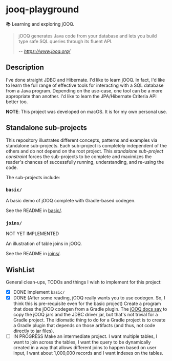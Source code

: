 # jooq-playground

📚 Learning and exploring jOOQ.

> jOOQ generates Java code from your database and lets you build type safe SQL queries through its fluent API.
>
> -- <cite>https://www.jooq.org/</cite>


## Description

I've done straight JDBC and Hibernate. I'd like to learn jOOQ. In fact, I'd like to learn the full range of effective
tools for interacting with a SQL database from a Java program. Depending on the use-case, one tool can be a more appropriate
than another. I'd like to learn the JPA/Hibernate Criteria API better too. 

**NOTE**: This project was developed on macOS. It is for my own personal use.


## Standalone sub-projects

This repository illustrates different concepts, patterns and examples via standalone sub-projects. Each sub-project is
completely independent of the others and do not depend on the root project. This _standalone sub-project constraint_
forces the sub-projects to be complete and maximizes the reader's chances of successfully running, understanding, and
re-using the code.

The sub-projects include:

### `basic/`

A basic demo of jOOQ complete with Gradle-based codegen.

See the README in [basic/](basic/).

### `joins/`

NOT YET IMPLEMENTED

An illustration of table joins in jOOQ.

See the README in [joins/](joins/).

## WishList

General clean-ups, TODOs and things I wish to implement for this project:

* [x] DONE Implement `basic/`
* [x] DONE (After some reading, jOOQ really wants you to use codegen. So, I think this is pre-requisite even for
      the basic project) Create a program that does the jOOQ codegen from a Gradle plugin. The [jOOQ docs say](https://www.jooq.org/doc/3.17/manual/getting-started/tutorials/jooq-in-7-steps/jooq-in-7-steps-step3/)
      to copy the jOOQ jars and the JDBC driver jar, but that's not trivial for a Gradle project. The idiomatic thing to
      do for a Gradle project is to create a Gradle plugin that depends on those artifacts (and thus, not code directly
      to jar files).
* [ ] IN PROGRESS Make an intermediate project. I want multiple tables, I want to join across the tables, I want the query to be
      dynamically created in a way that allows different joins to happen based on user input, I want about 1,000,000
      records and I want indexes on the tables.  
